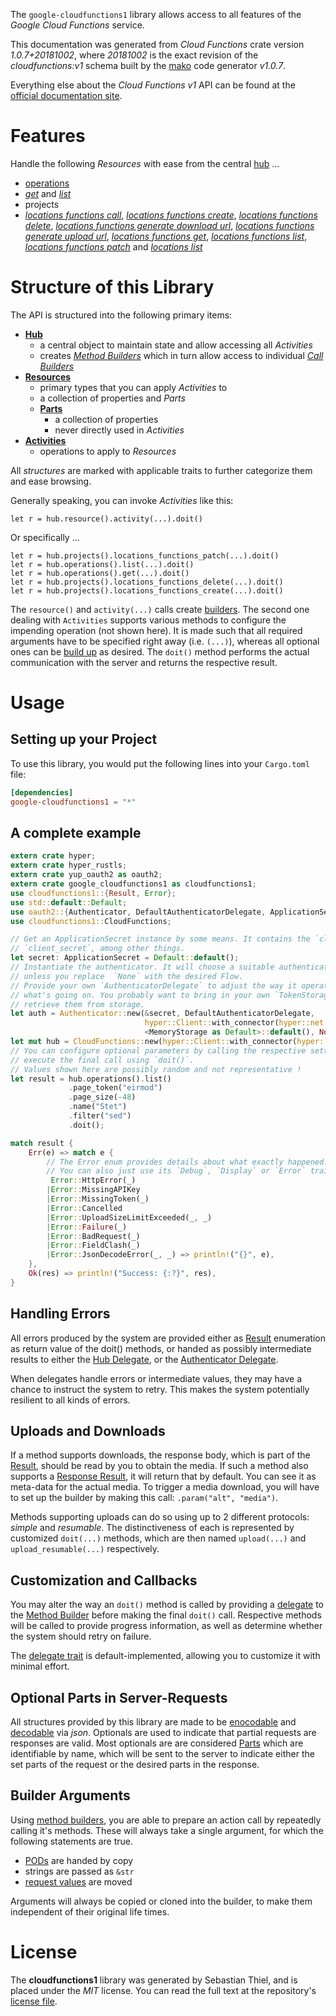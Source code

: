 <!---
DO NOT EDIT !
This file was generated automatically from 'src/mako/api/README.md.mako'
DO NOT EDIT !
-->
The `google-cloudfunctions1` library allows access to all features of the *Google Cloud Functions* service.

This documentation was generated from *Cloud Functions* crate version *1.0.7+20181002*, where *20181002* is the exact revision of the *cloudfunctions:v1* schema built by the [mako](http://www.makotemplates.org/) code generator *v1.0.7*.

Everything else about the *Cloud Functions* *v1* API can be found at the
[official documentation site](https://cloud.google.com/functions).
# Features

Handle the following *Resources* with ease from the central [hub](https://docs.rs/google-cloudfunctions1/1.0.7+20181002/google_cloudfunctions1/struct.CloudFunctions.html) ... 

* [operations](https://docs.rs/google-cloudfunctions1/1.0.7+20181002/google_cloudfunctions1/struct.Operation.html)
 * [*get*](https://docs.rs/google-cloudfunctions1/1.0.7+20181002/google_cloudfunctions1/struct.OperationGetCall.html) and [*list*](https://docs.rs/google-cloudfunctions1/1.0.7+20181002/google_cloudfunctions1/struct.OperationListCall.html)
* projects
 * [*locations functions call*](https://docs.rs/google-cloudfunctions1/1.0.7+20181002/google_cloudfunctions1/struct.ProjectLocationFunctionCallCall.html), [*locations functions create*](https://docs.rs/google-cloudfunctions1/1.0.7+20181002/google_cloudfunctions1/struct.ProjectLocationFunctionCreateCall.html), [*locations functions delete*](https://docs.rs/google-cloudfunctions1/1.0.7+20181002/google_cloudfunctions1/struct.ProjectLocationFunctionDeleteCall.html), [*locations functions generate download url*](https://docs.rs/google-cloudfunctions1/1.0.7+20181002/google_cloudfunctions1/struct.ProjectLocationFunctionGenerateDownloadUrlCall.html), [*locations functions generate upload url*](https://docs.rs/google-cloudfunctions1/1.0.7+20181002/google_cloudfunctions1/struct.ProjectLocationFunctionGenerateUploadUrlCall.html), [*locations functions get*](https://docs.rs/google-cloudfunctions1/1.0.7+20181002/google_cloudfunctions1/struct.ProjectLocationFunctionGetCall.html), [*locations functions list*](https://docs.rs/google-cloudfunctions1/1.0.7+20181002/google_cloudfunctions1/struct.ProjectLocationFunctionListCall.html), [*locations functions patch*](https://docs.rs/google-cloudfunctions1/1.0.7+20181002/google_cloudfunctions1/struct.ProjectLocationFunctionPatchCall.html) and [*locations list*](https://docs.rs/google-cloudfunctions1/1.0.7+20181002/google_cloudfunctions1/struct.ProjectLocationListCall.html)




# Structure of this Library

The API is structured into the following primary items:

* **[Hub](https://docs.rs/google-cloudfunctions1/1.0.7+20181002/google_cloudfunctions1/struct.CloudFunctions.html)**
    * a central object to maintain state and allow accessing all *Activities*
    * creates [*Method Builders*](https://docs.rs/google-cloudfunctions1/1.0.7+20181002/google_cloudfunctions1/trait.MethodsBuilder.html) which in turn
      allow access to individual [*Call Builders*](https://docs.rs/google-cloudfunctions1/1.0.7+20181002/google_cloudfunctions1/trait.CallBuilder.html)
* **[Resources](https://docs.rs/google-cloudfunctions1/1.0.7+20181002/google_cloudfunctions1/trait.Resource.html)**
    * primary types that you can apply *Activities* to
    * a collection of properties and *Parts*
    * **[Parts](https://docs.rs/google-cloudfunctions1/1.0.7+20181002/google_cloudfunctions1/trait.Part.html)**
        * a collection of properties
        * never directly used in *Activities*
* **[Activities](https://docs.rs/google-cloudfunctions1/1.0.7+20181002/google_cloudfunctions1/trait.CallBuilder.html)**
    * operations to apply to *Resources*

All *structures* are marked with applicable traits to further categorize them and ease browsing.

Generally speaking, you can invoke *Activities* like this:

```Rust,ignore
let r = hub.resource().activity(...).doit()
```

Or specifically ...

```ignore
let r = hub.projects().locations_functions_patch(...).doit()
let r = hub.operations().list(...).doit()
let r = hub.operations().get(...).doit()
let r = hub.projects().locations_functions_delete(...).doit()
let r = hub.projects().locations_functions_create(...).doit()
```

The `resource()` and `activity(...)` calls create [builders][builder-pattern]. The second one dealing with `Activities` 
supports various methods to configure the impending operation (not shown here). It is made such that all required arguments have to be 
specified right away (i.e. `(...)`), whereas all optional ones can be [build up][builder-pattern] as desired.
The `doit()` method performs the actual communication with the server and returns the respective result.

# Usage

## Setting up your Project

To use this library, you would put the following lines into your `Cargo.toml` file:

```toml
[dependencies]
google-cloudfunctions1 = "*"
```

## A complete example

```Rust
extern crate hyper;
extern crate hyper_rustls;
extern crate yup_oauth2 as oauth2;
extern crate google_cloudfunctions1 as cloudfunctions1;
use cloudfunctions1::{Result, Error};
use std::default::Default;
use oauth2::{Authenticator, DefaultAuthenticatorDelegate, ApplicationSecret, MemoryStorage};
use cloudfunctions1::CloudFunctions;

// Get an ApplicationSecret instance by some means. It contains the `client_id` and 
// `client_secret`, among other things.
let secret: ApplicationSecret = Default::default();
// Instantiate the authenticator. It will choose a suitable authentication flow for you, 
// unless you replace  `None` with the desired Flow.
// Provide your own `AuthenticatorDelegate` to adjust the way it operates and get feedback about 
// what's going on. You probably want to bring in your own `TokenStorage` to persist tokens and
// retrieve them from storage.
let auth = Authenticator::new(&secret, DefaultAuthenticatorDelegate,
                              hyper::Client::with_connector(hyper::net::HttpsConnector::new(hyper_rustls::TlsClient::new())),
                              <MemoryStorage as Default>::default(), None);
let mut hub = CloudFunctions::new(hyper::Client::with_connector(hyper::net::HttpsConnector::new(hyper_rustls::TlsClient::new())), auth);
// You can configure optional parameters by calling the respective setters at will, and
// execute the final call using `doit()`.
// Values shown here are possibly random and not representative !
let result = hub.operations().list()
             .page_token("eirmod")
             .page_size(-48)
             .name("Stet")
             .filter("sed")
             .doit();

match result {
    Err(e) => match e {
        // The Error enum provides details about what exactly happened.
        // You can also just use its `Debug`, `Display` or `Error` traits
         Error::HttpError(_)
        |Error::MissingAPIKey
        |Error::MissingToken(_)
        |Error::Cancelled
        |Error::UploadSizeLimitExceeded(_, _)
        |Error::Failure(_)
        |Error::BadRequest(_)
        |Error::FieldClash(_)
        |Error::JsonDecodeError(_, _) => println!("{}", e),
    },
    Ok(res) => println!("Success: {:?}", res),
}

```
## Handling Errors

All errors produced by the system are provided either as [Result](https://docs.rs/google-cloudfunctions1/1.0.7+20181002/google_cloudfunctions1/enum.Result.html) enumeration as return value of 
the doit() methods, or handed as possibly intermediate results to either the 
[Hub Delegate](https://docs.rs/google-cloudfunctions1/1.0.7+20181002/google_cloudfunctions1/trait.Delegate.html), or the [Authenticator Delegate](https://docs.rs/yup-oauth2/*/yup_oauth2/trait.AuthenticatorDelegate.html).

When delegates handle errors or intermediate values, they may have a chance to instruct the system to retry. This 
makes the system potentially resilient to all kinds of errors.

## Uploads and Downloads
If a method supports downloads, the response body, which is part of the [Result](https://docs.rs/google-cloudfunctions1/1.0.7+20181002/google_cloudfunctions1/enum.Result.html), should be
read by you to obtain the media.
If such a method also supports a [Response Result](https://docs.rs/google-cloudfunctions1/1.0.7+20181002/google_cloudfunctions1/trait.ResponseResult.html), it will return that by default.
You can see it as meta-data for the actual media. To trigger a media download, you will have to set up the builder by making
this call: `.param("alt", "media")`.

Methods supporting uploads can do so using up to 2 different protocols: 
*simple* and *resumable*. The distinctiveness of each is represented by customized 
`doit(...)` methods, which are then named `upload(...)` and `upload_resumable(...)` respectively.

## Customization and Callbacks

You may alter the way an `doit()` method is called by providing a [delegate](https://docs.rs/google-cloudfunctions1/1.0.7+20181002/google_cloudfunctions1/trait.Delegate.html) to the 
[Method Builder](https://docs.rs/google-cloudfunctions1/1.0.7+20181002/google_cloudfunctions1/trait.CallBuilder.html) before making the final `doit()` call. 
Respective methods will be called to provide progress information, as well as determine whether the system should 
retry on failure.

The [delegate trait](https://docs.rs/google-cloudfunctions1/1.0.7+20181002/google_cloudfunctions1/trait.Delegate.html) is default-implemented, allowing you to customize it with minimal effort.

## Optional Parts in Server-Requests

All structures provided by this library are made to be [enocodable](https://docs.rs/google-cloudfunctions1/1.0.7+20181002/google_cloudfunctions1/trait.RequestValue.html) and 
[decodable](https://docs.rs/google-cloudfunctions1/1.0.7+20181002/google_cloudfunctions1/trait.ResponseResult.html) via *json*. Optionals are used to indicate that partial requests are responses 
are valid.
Most optionals are are considered [Parts](https://docs.rs/google-cloudfunctions1/1.0.7+20181002/google_cloudfunctions1/trait.Part.html) which are identifiable by name, which will be sent to 
the server to indicate either the set parts of the request or the desired parts in the response.

## Builder Arguments

Using [method builders](https://docs.rs/google-cloudfunctions1/1.0.7+20181002/google_cloudfunctions1/trait.CallBuilder.html), you are able to prepare an action call by repeatedly calling it's methods.
These will always take a single argument, for which the following statements are true.

* [PODs][wiki-pod] are handed by copy
* strings are passed as `&str`
* [request values](https://docs.rs/google-cloudfunctions1/1.0.7+20181002/google_cloudfunctions1/trait.RequestValue.html) are moved

Arguments will always be copied or cloned into the builder, to make them independent of their original life times.

[wiki-pod]: http://en.wikipedia.org/wiki/Plain_old_data_structure
[builder-pattern]: http://en.wikipedia.org/wiki/Builder_pattern
[google-go-api]: https://github.com/google/google-api-go-client

# License
The **cloudfunctions1** library was generated by Sebastian Thiel, and is placed 
under the *MIT* license.
You can read the full text at the repository's [license file][repo-license].

[repo-license]: https://github.com/Byron/google-apis-rsblob/master/LICENSE.md
